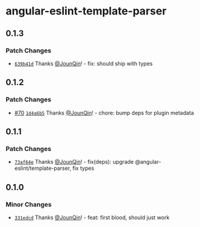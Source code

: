 # angular-eslint-template-parser

## 0.1.3

### Patch Changes

- [`639b41d`](https://github.com/un-ts/angular-eslint-template-parser/commit/639b41d3f582b3ba45d49be0bfa49c1df4498763) Thanks [@JounQin](https://github.com/JounQin)! - fix: should ship with types

## 0.1.2

### Patch Changes

- [#70](https://github.com/un-ts/angular-eslint-template-parser/pull/70) [`1d4a6b5`](https://github.com/un-ts/angular-eslint-template-parser/commit/1d4a6b537c01ba08371e1ab0410c4ed41e91d238) Thanks [@JounQin](https://github.com/JounQin)! - chore: bump deps for plugin metadata

## 0.1.1

### Patch Changes

- [`73af64e`](https://github.com/rx-ts/angular-eslint-template-parser/commit/73af64e6a8c5d34c8aba6481fb5275dce5e059aa) Thanks [@JounQin](https://github.com/JounQin)! - fix(deps): upgrade @angular-eslint/template-parser, fix types

## 0.1.0

### Minor Changes

- [`331edcd`](https://github.com/rx-ts/angular-eslint-template-parser/commit/331edcd349dfbc888b6cc878dd33efbbf8f4e953) Thanks [@JounQin](https://github.com/JounQin)! - feat: first blood, should just work
